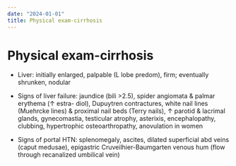 ```yaml
---
date: "2024-01-01"
title: Physical exam-cirrhosis
---
```


# Physical exam-cirrhosis

* Liver: initially enlarged, palpable (L lobe predom), firm; eventually shrunken, nodular

* Signs of liver failure: jaundice (bili >2.5), spider angiomata & palmar erythema (↑ estra- diol), Dupuytren contractures, white nail lines (Muehrcke lines) & proximal nail beds (Terry nails), ↑ parotid & lacrimal glands, gynecomastia, testicular atrophy, asterixis, encephalopathy, clubbing, hypertrophic osteoarthropathy, anovulation in women

* Signs of portal HTN: splenomegaly, ascites, dilated superficial abd veins (caput medusae), epigastric Cruveilhier-Baumgarten venous hum (flow through recanalized umbilical vein)
